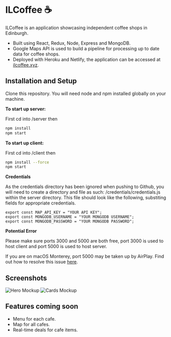 # ILCoffee :coffee:
ILCoffee is an application showcasing independent coffee shops in Edinburgh. 

* Built using React, Redux, Node, Express and MongoDB. 
* Google Maps API is used
to build a pipeline for processing up to date data for coffee shops. 
* Deployed with Heroku and Netlify, the application can be accessed at [ilcoffee.xyz](https://ilcoffee.xyz).


## Installation and Setup
Clone this repository. You will need node and npm installed globally on your machine.

**To start up server:**

 First cd into /server then
```bash
npm install
npm start
```
**To start up client:**

First cd into /client then
```bash
npm install --force
npm start
```
**Credentials**

As the credentials directory has been ignored when pushing to Github, you will need to create a directory and file as such: /credentials/credentials.js within the server directory. This file should look like the following, substiting fields for appropriate credentials.
```
export const MAP_API_KEY = "YOUR API KEY";
export const MONGODB_USERNAME = "YOUR MONGODB USERNAME";
export const MONGODB_PASSWORD = "YOUR MONGODB PASSWORD";
```

**Potential Error**

Please make sure ports 3000 and 5000 are both free, port 3000 is used to host client and port 5000 is used to host server.

If you are on macOS Monterey, port 5000 may be taken up by AirPlay. Find out how to resolve this issue [here](https://medium.com/pythonistas/port-5000-already-in-use-macos-monterey-issue-d86b02edd36c).


## Screenshots

![Hero Mockup](/mockups/mockUpMain.png?raw=true "Hero Mockup")
![Cards Mockup](/mockups/mockUpCards.png?raw=true "Cards Mockup")

## Features coming soon


* Menu for each cafe.
* Map for all cafes.
* Real-time deals for cafe items.


